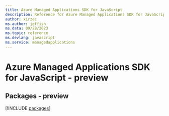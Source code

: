```yaml
---
title: Azure Managed Applications SDK for JavaScript
description: Reference for Azure Managed Applications SDK for JavaScript
author: xirzec
ms.author: jeffish
ms.data: 09/28/2023
ms.topic: reference
ms.devlang: javascript
ms.service: managedapplications
---
```

# Azure Managed Applications SDK for JavaScript - preview
## Packages - preview
[!INCLUDE [packages](managed-applications-index.md)]